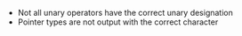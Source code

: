 - Not all unary operators have the correct unary designation
- Pointer types are not output with the correct character
